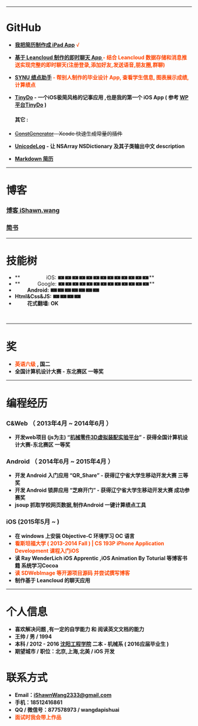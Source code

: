 
---
# GitHub

- **[我把简历制作成 iPad App](https://github.com/iShawnWang/MyResume)**  <font color=#FF4500 >√</font>

- <font color=#FF4500 >**[基于 Leancloud 制作的即时聊天 App ](https://github.com/iShawnWang/PiChat)  - 结合 Leancloud 数据存储和消息推送实现完整的即时聊天(注册登录,添加好友,发送语音,朋友圈,群聊)**</font>

- <font color=#FF4500 >**[SYNU 绩点助手](https://github.com/iShawnWang/GPAQuery) - 帮别人制作的毕业设计 App, 查看学生信息, 图表展示成绩, 计算绩点**</font>

- **[TinyDo](https://github.com/iShawnWang/TinyDo) - 一个iOS极简风格的记事应用 ,也是我的第一个 iOS App  ( 参考 [WP平台TinyDo](http://www.windowsphone.com/zh-cn/store/app/tinydo/ea0f699d-f6c0-4008-a228-8d9d1974c2c6) )**  

  #### 其它 :

- ~~[ConstGenerator](https://github.com/iShawnWang/ConstGenerator) - Xcode 快速生成常量的插件~~

- **[UnicodeLog](https://github.com/iShawnWang/UnicodeLog) - 让 NSArray NSDictionary 及其子类输出中文 description**

- **[Markdown 简历](https://github.com/iShawnWang/Resume.md)**

---


# 博客

### [博客 iShawn.wang](https://www.ishawn.wang)


### [简书](http://www.jianshu.com/users/192cd7521ac8/latest_articles)

---

# 技能树

- **                  iOS: 🀰🀰🀰🀰🀰🀰🀰🀰🀰🀰🀰🀰🀰**
- **            Google: 🀰🀰🀰🀰🀰🀰🀰🀰🀰🀰🀰🀰🀰**
- **&nbsp;&nbsp;&nbsp;&nbsp;&nbsp;&nbsp;&nbsp;&nbsp;&nbsp;&nbsp;Android: 🀰🀰🀰🀰🀰🀰🀰**
- **Html&Css&JS: 🀰🀰🀰🀰**
- **&nbsp;&nbsp;&nbsp;&nbsp;&nbsp;&nbsp;&nbsp;&nbsp;&nbsp;&nbsp;花式翻墙: OK**

<br/>

---

# 奖

- <font color=#FF4500 >**英语六级**</font> **, 国二**
- **全国计算机设计大赛 - 东北赛区 一等奖**

---

# 编程经历

###     C&Web （ 2013年4月 ~ 2014年6月 ）

- **开发web项目 (js为主) “[机械零件3D虚拟装配实验平台](https://github.com/iShawnWang/Mechanical-Part-Assemble-Virtual-experiment-platform)” - 获得全国计算机设计大赛-东北赛区 一等奖**

###     Android （ 2014年6月 ~ 2015年4月 ）

- **开发 Android 入门应用 “QR_Share” - 获得辽宁省大学生移动开发大赛 三等奖**
- **开发 Android 锁屏应用 “芝麻开门” - 获得辽宁省大学生移动开发大赛 成功参赛奖**
- **jsoup 抓取学校网页数据,制作Android 一键计算绩点工具**

###     iOS (2015年5月 ~ )

- **在 windows 上安装 Objective-C 环境学习 OC 语言**
- <font color=#FF4500 >**看斯坦福大学 ( 2013-2014 Fall ) | CS 193P iPhone Application Development 课程入门iOS**</font>
- **读 Ray WenderLich iOS Apprentic ,iOS Animation By Toturial 等博客书籍 系统学习Cocoa** 
- <font color=#FF4500 >**读 SDWebImage 等开源项目源码 并尝试撰写博客**</font>
- **制作基于 Leancloud 的聊天应用**

---

# 个人信息

- **喜欢解决问题 ,有一定的自学能力 和 阅读英文文档的能力**
- **王帅 / 男 / 1994**
- **本科 / 2012 - 2016 [沈阳工程学院](http://www.sie.edu.cn)  二本 - 机械系 ( 2016应届毕业生 )**
- **期望城市 / 职位：北京,上海,北美 / iOS 开发**

# 联系方式

- **Email：iShawnWang2333@gmail.com**
- **手机：18512416861**
- **QQ / 微信号：877578973 / wangdapishuai**
- <font color=#FF4500 >**面试时我会带上作品**</font>